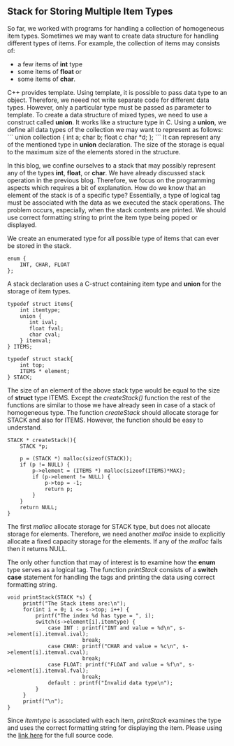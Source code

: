 ## Stack for Storing Multiple Item Types

So far, we worked with programs for handling a collection of homogeneous
item types.  Sometimes we may want to create data structure for handling different types of items. For example, the collection of items may consists 
of:
<ul>
<li>a few items of <b>int</b> type</li>
<li>some items of <b>float</b> or </li>
<li>some items of <b>char</b>. </li>  
</ul>
C++ provides template. Using template, it is possible to pass data type to an 
object. Therefore, we neeed not write separate code for different data types. 
However, only a particular type must be passed as parameter to template. 
To create a data structure of mixed types, we need to use a construct called
<b>union</b>. It works like a structure type in C. Using a  <b>union</b>, we 
define all data types of the collection we may want to represent as follows:
```
union collection {
    int a;
    char b;
    float c
    char *d;
};
```
It can represent any of the mentioned type in <b>union</b> declaration. The 
size of the storage is equal to the maximum size of the elements stored in 
the structure. 

In this blog, we confine ourselves to a stack that may possibly represent any
of the types <b>int</b>, <b>float</b>, or <b>char</b>. We have already 
discussed stack operation in the previous blog. Therefore, we focus on the
programming aspects which requires a bit of explanation. How do we know that
an element of the stack is of a specific type? Essentially, a type of logical
tag must be associated with the data as we executed the stack operations. 
The problem occurs, especially, when the stack contents are printed. We
should use correct formatting string to print the item type being poped or 
displayed. 

We create an enumerated type for all possible type of items that can 
ever be stored in the stack.  
```
enum {
    INT, CHAR, FLOAT 
};
```
A stack declaration uses a C-struct containing item type and <b>union</b> for
the storage of item types. 
```
typedef struct items{
    int itemtype;
    union {
       int ival;
       float fval;
       char cval;
    } itemval;
} ITEMS;

typedef struct stack{
    int top;
    ITEMS * element;
} STACK;
```
The size of an element of the above stack type would be equal to the size
of <b>struct</b> type ITEMS. Except the <i>createStack()</i> function the
rest of the functions are similar to those we have already seen in case of a
stack of homogeneous type. The function <i>createStack</i> should allocate
storage for STACK and also for ITEMS. However, the function should be easy to 
understand.
```
STACK * createStack(){
    STACK *p;

    p = (STACK *) malloc(sizeof(STACK));
    if (p != NULL) {
        p->element = (ITEMS *) malloc(sizeof(ITEMS)*MAX);
        if (p->element != NULL) {
            p->top = -1;
            return p;
        }
    }
    return NULL;
}
```
The first <i>malloc</i> allocate storage for STACK type, but does not 
allocate storage for elements. Therefore, we need another <i>malloc</i> inside
to explicitly allocate a fixed capacity storage for the elements. If any of
the <i>malloc</i> fails then it returns NULL.

The only other function that may of interest is to examine how the <b>enum</b>
type serves as a logical tag. The function <i>printStack</i> consists of a 
<b>switch case</b> statement for handling the tags and printing the data 
using correct formatting string. 
```
void printStack(STACK *s) {
     printf("The Stack items are:\n");
     for(int i = 0; i <= s->top; i++) {
         printf("The index %d has type = ", i);
         switch(s->element[i].itemtype) {
             case INT : printf("INT and value = %d\n", s->element[i].itemval.ival);
                        break;
             case CHAR: printf("CHAR and value = %c\n", s->element[i].itemval.cval);
                        break;
             case FLOAT: printf("FLOAT and value = %f\n", s->element[i].itemval.fval);
                        break;
             default : printf("Invalid data type\n");
         }
     }
     printf("\n");
}
```
Since <i>itemtype</i> is associated with each item, <i>printStack</i> examines
the type and uses the correct formatting string for displaying the item. Please
using the [link here](../CODES/multiStack.h) for the full source code.
